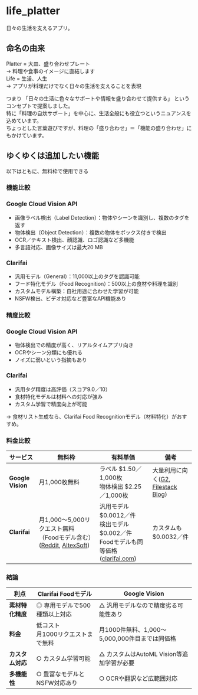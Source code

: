 # life_platter
日々の生活を支えるアプリ。  

## 命名の由来
Platter = 大皿、盛り合わせプレート  
 → 料理や食事のイメージに直結します  
Life = 生活、人生   
  → アプリが料理だけでなく日々の生活を支えることを表現

つまり 「日々の生活に色々なサポートや情報を盛り合わせて提供する」 というコンセプトで提案しました。  
特に「料理の自炊サポート」を中心に、生活全般にも役立つというニュアンスを込めています。   
ちょっとした言葉遊びですが、料理の「盛り合わせ」＝「機能の盛り合わせ」にもかけています。

## ゆくゆくは追加したい機能
以下はともに、無料枠で使用できる

### 機能比較
### Google Cloud Vision API
* 画像ラベル検出（Label Detection）：物体やシーンを識別し、複数のタグを返す
* 物体検出（Object Detection）：複数の物体をボックス付きで検出
* OCR／テキスト検出、顔認識、ロゴ認識など多機能
* 多言語対応、画像サイズは最大20 MB

### Clarifai
* 汎用モデル（General）：11,000以上のタグを認識可能
* フード特化モデル（Food Recognition）：500以上の食材や料理を識別 
* カスタムモデル構築：自社用途に合わせた学習が可能 
* NSFW検出、ビデオ対応など豊富なAPI機能あり

### 精度比較
### Google Cloud Vision API
* 物体検出での精度が高く、リアルタイムアプリ向き 
* OCRやシーン分類にも優れる
* ノイズに弱いという指摘もあり 

### Clarifai
* 汎用タグ精度は高評価（スコア9.0／10） 
* 食材特化モデルは材料への対応が強み 
* カスタム学習で精度向上が可能

→ 食材リスト生成なら、Clarifai Food Recognitionモデル（材料特化）がおすすめ。

### 料金比較
| サービス          | 無料枠                                                                      | 有料単価                                                                                     | 備考                                         |
| ----------------- | --------------------------------------------------------------------------- | -------------------------------------------------------------------------------------------- | -------------------------------------------- |
| **Google Vision** | 月1,000枚無料                                                               | ラベル \$1.50／1,000枚<br>物体検出 \$2.25／1,000枚                                           | 大量利用に向く([G2][1], [Filestack Blog][2]) |
| **Clarifai**      | 月1,000～5,000リクエスト無料（Foodモデル含む）([Reddit][3], [AltexSoft][4]) | 汎用モデル \$0.0012／件<br>検出モデル \$0.002／件<br>Foodモデルも同等価格([clarifai.com][5]) | カスタムも \$0.0032／件                      |

[1]: https://www.g2.com/compare/clarifai-vs-google-cloud-vision-api?utm_source=chatgpt.com "Compare Clarifai vs. Cloud Vision API - G2"
[2]: https://blog.filestack.com/comparing-google-vision-microsoft-cognitive-amazon-rekognition-clarifai/?utm_source=chatgpt.com "Comparing 4 Most Popular Image Tagging Services"
[3]: https://www.reddit.com/r/learnjavascript/comments/8w93yz/lets_create_a_food_recognition_ai_app_with/?utm_source=chatgpt.com "Let's Create A Food Recognition AI App with Clarifai API: Part 1"
[4]: https://www.altexsoft.com/blog/image-recognition-apis/?utm_source=chatgpt.com "Image Recognition APIs - AltexSoft"
[5]: https://www.clarifai.com/pricing?utm_source=chatgpt.com "Clarifai Pricing | Production-ready AI API for Developers and ..."

### 結論
| 利点             | Clarifai Foodモデル                  | Google Vision                                  |
| ---------------- | ------------------------------------ | ---------------------------------------------- |
| **素材特化精度** | ◎ 専用モデルで500種類以上対応        | △ 汎用モデルなので精度劣る可能性あり           |
| **料金**         | 低コスト<br>月1000リクエストまで無料 | 月1000件無料、1,000～5,000,000件目までは同価格 |
| **カスタム対応** | ○ カスタム学習可能                   | △ カスタムはAutoML Vision等追加学習が必要      |
| **多機能性**     | ○ 豊富なモデルとNSFW対応あり         | ○ OCRや翻訳など広範囲対応                      |
